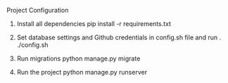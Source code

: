 Project Configuration

1) Install all dependencies
	pip install -r requirements.txt

2) Set database settings and Github credentials in config.sh file and run
	. ./config.sh

3) Run migrations
	python manage.py migrate

4) Run the project
	python manage.py runserver